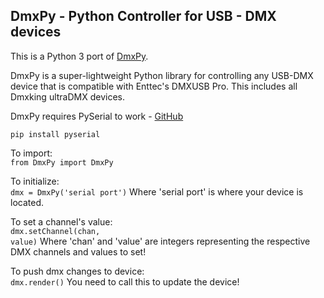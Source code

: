 ## DmxPy - Python Controller for USB - DMX devices

This is a Python 3 port of [DmxPy](https://github.com/davepaul0/DmxPy).

DmxPy is a super-lightweight Python library for controlling any USB-DMX device that is compatible with Enttec's DMXUSB Pro.  This includes all Dmxking ultraDMX devices.

DmxPy requires PySerial to work - [GitHub](https://github.com/pyserial/pyserial)

```pip install pyserial```

To import:<br />
<code>from DmxPy import DmxPy</code>

To initialize:<br />
<code>dmx = DmxPy('serial port')</code>
Where 'serial port' is where your device is located.

To set a channel's value:<br />
<code>dmx.setChannel(chan, value)</code>
Where 'chan' and 'value' are integers representing the respective DMX channels and values to set!

To push dmx changes to device:<br />
<code>dmx.render()</code>
You need to call this to update the device!


